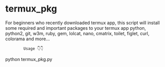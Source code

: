 # termux_pkg
For beginners who recently downloaded termux app, this script will install some required and important packages to your termux app
python,
python2,
git,
w3m,
ruby,
gem,
lolcat,
nano,
cmatrix,
toilet,
figlet,
curl,
colorama
and more...

            Usage 👇👇
python termux_pkg.py
